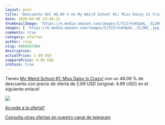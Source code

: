 ```yaml
---
layout: post
title: 'Descuento del 46.09 % en My Weird School #1: Miss Daisy Is Crazy!'
date: 2020-04-09 23:44:12
thumbnailImage: 'https://m.media-amazon.com/images/I/51IrVuKUpAL._SL200_.jpg'
images: [ 'https://m.media-amazon.com/images/I/51IrVuKUpAL._SL200_.jpg' ]
comments: true
category: ofertas
author: ring
slug: 0060507004
description:
actualPrice: 2.69 USD
comparePrice: 4.99 USD
inStock: true
---
```


Tienes [My Weird School #1: Miss Daisy Is Crazy!](https://www.amazon.com/dp/0060507004/?tag=redken08-20) con un 46.09 % de descuento con precio de oferta de 2.69 USD (original: 4.99 USD) en el siguiente enlace!

[![](https://m.media-amazon.com/images/I/51IrVuKUpAL._SL200_.jpg)](https://www.amazon.com/dp/0060507004/?tag=redken08-20)

[Accede a la oferta!!](https://www.amazon.com/dp/0060507004/?tag=redken08-20)

[Consulta otras ofertas en nuestro canal de telegram](https://t.me/s/ofertas25)
